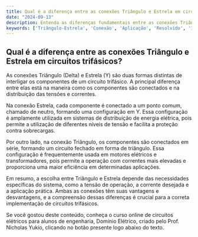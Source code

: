 ```yaml
---
title: Qual é a diferença entre as conexões Triângulo e Estrela em circuitos trifásicos?
date: "2024-09-13"
description: Entenda as diferenças fundamentais entre as conexões Triângulo e Estrela em circuitos trifásicos e suas aplicações práticas.
keywords: ['Triângulo-Estrela', 'Conexão', 'Aplicação', 'Resolvido', 'Instantânea', 'Equivalente', 'Usado']
---
```


## Qual é a diferença entre as conexões Triângulo e Estrela em circuitos trifásicos?

As conexões Triângulo (Delta) e Estrela (Y) são duas formas distintas de interligar os componentes de um circuito trifásico. A principal diferença entre elas está na maneira como os componentes são conectados e na distribuição das tensões e correntes.

Na conexão Estrela, cada componente é conectado a um ponto comum, chamado de neutro, formando uma configuração em Y. Essa configuração é amplamente utilizada em sistemas de distribuição de energia elétrica, pois permite a utilização de diferentes níveis de tensão e facilita a proteção contra sobrecargas.

Por outro lado, na conexão Triângulo, os componentes são conectados em série, formando um circuito fechado em forma de triângulo. Essa configuração é frequentemente usada em motores elétricos e transformadores, pois permite a operação com correntes mais elevadas e proporciona uma maior eficiência em determinadas aplicações.

Em resumo, a escolha entre Triângulo e Estrela depende das necessidades específicas do sistema, como a tensão de operação, a corrente desejada e a aplicação prática. Ambas as conexões têm suas vantagens e desvantagens, e a compreensão dessas diferenças é crucial para a correta implementação de circuitos trifásicos.

Se você gostou deste conteúdo, conheça o curso online de circuitos elétricos para alunos de engenharia, Domínio Elétrico, criado pelo Prof. Nicholas Yukio, clicando no botão presente logo abaixo do texto.